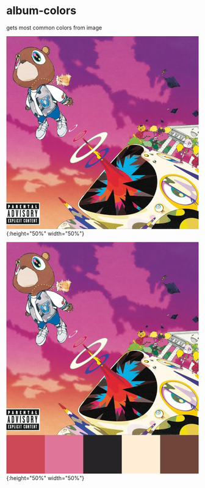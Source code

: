# album-colors

gets most common colors from image

![Alt text](image.png?){:height="50%" width="50%"}

![Alt text](final.png?){:height="50%" width="50%"}
